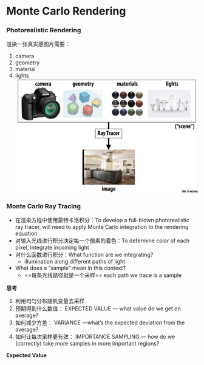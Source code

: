 # Monte Carlo Rendering
### Photorealistic Rendering
渲染一张真实感图片需要： 
1. camera
2. geometry
3. material
4. lights
![](./Image/Photorealistic_Scene_Combine.png)

### Monte Carlo Ray Tracing
* 在渲染方程中使用蒙特卡洛积分：To develop a full-blown photorealistic ray tracer, will need to apply Monte Carlo integration to the rendering equation 
* 对输入光线进行积分决定每一个像素的着色：To determine color of each pixel, integrate incoming light 
* 对什么函数进行积分：What function are we integrating? 
   - illumination along different paths of light 
* What does a “sample” mean in this context? 
   - ==每条光线路径就是一个采样==  each path we trace is a sample

**思考**
1. 利用均匀分布随机变量去采样
2. 预期得到什么数值： EXPECTED VALUE — what value do we get on average?
3. 如何减少方差： VARIANCE —what’s the expected deviation from the average?
4. 如何让每次采样更有效： IMPORTANCE SAMPLING — how do we (correctly) take more samples in more important regions?

**Expected Value**